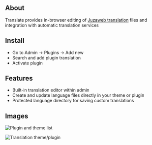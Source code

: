 ## About
Translate provides in-browser editing of [Juzaweb translation](https://juzaweb.com/plugin/translation) files and integration with automatic translation services

## Install
- Go to Admin -> Plugins -> Add new
- Search and add plugin translation
- Activate plugin

## Features
- Built-in translation editor within admin
- Create and update language files directly in your theme or plugin
- Protected language directory for saving custom translations

## Images
![Plugin and theme list](https://i.imgur.com/8ZQil9t.png)

![Translation theme/plugin](https://i.imgur.com/IuW9BtR.png)

